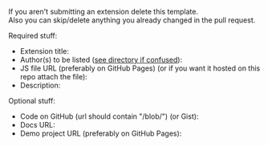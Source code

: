 If you aren't submitting an extension delete this template.  
Also you can skip/delete anything you already changed in the pull request.

Required stuff:

* Extension title: 
* Author(s) to be listed ([see directory if confused](http://savaka2.github.io/scratch-extensions-directory/)): 
* JS file URL (preferably on GitHub Pages) (or if you want it hosted on this repo attach the file): 
* Description: 

Optional stuff:

* Code on GitHub (url should contain "/blob/") (or Gist): 
* Docs URL: 
* Demo project URL (preferably on GitHub Pages): 